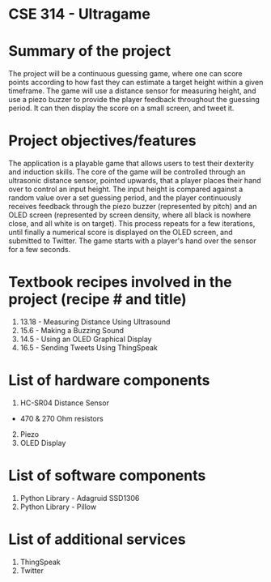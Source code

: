 # CSE 314 - Ultragame

# Summary of the project
The project will be a continuous guessing game, where one can score points according to how fast they can estimate a target height within a given timeframe. The game will use a distance sensor for measuring height, and use a piezo buzzer to provide the player feedback throughout the guessing period. It can then display the score on a small screen, and tweet it.

# Project objectives/features
The application is a playable game that allows users to test their dexterity and induction skills. The core of the game will be controlled through an ultrasonic distance sensor, pointed upwards, that a player places their hand over to control an input height. The input height is compared against a random value over a set guessing period, and the player continuously receives feedback through the piezo buzzer (represented by pitch) and an OLED screen (represented by screen density, where all black is nowhere close, and all white is on target). This process repeats for a few iterations, until finally a numerical score is displayed on the OLED screen, and submitted to Twitter. The game starts with a player's hand over the sensor for a few seconds.

# Textbook recipes involved in the project (recipe # and title)
1. 13.18 - Measuring Distance Using Ultrasound
2. 15.6 - Making a Buzzing Sound
3. 14.5 - Using an OLED Graphical Display
4. 16.5 - Sending Tweets Using ThingSpeak

# List of hardware components
1. HC-SR04 Distance Sensor
  - 470 & 270 Ohm resistors
2. Piezo
3. OLED Display

# List of software components
1. Python Library - Adagruid SSD1306
2. Python Library - Pillow

# List of additional services
1. ThingSpeak
2. Twitter

